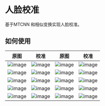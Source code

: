 # 人脸校准

基于MTCNN 和相似变换实现人脸校准。

## 如何使用



原图 | 校准 | 原图 | 校准 |
|---|---|---|---|
|![image](https://github.com/foamliu/Face-Alignment/raw/master/images/0_img.jpg)|![image](https://github.com/foamliu/Face-Alignment/raw/master/images/0_warped.jpg)|![image](https://github.com/foamliu/Face-Alignment/raw/master/images/1_img.jpg)|![image](https://github.com/foamliu/Face-Alignment/raw/master/images/1_warped.jpg)|
|![image](https://github.com/foamliu/Face-Alignment/raw/master/images/2_img.jpg)|![image](https://github.com/foamliu/Face-Alignment/raw/master/images/2_warped.jpg)|![image](https://github.com/foamliu/Face-Alignment/raw/master/images/3_img.jpg)|![image](https://github.com/foamliu/Face-Alignment/raw/master/images/3_warped.jpg)|
|![image](https://github.com/foamliu/Face-Alignment/raw/master/images/4_img.jpg)|![image](https://github.com/foamliu/Face-Alignment/raw/master/images/4_warped.jpg)|![image](https://github.com/foamliu/Face-Alignment/raw/master/images/5_img.jpg)|![image](https://github.com/foamliu/Face-Alignment/raw/master/images/5_warped.jpg)|
|![image](https://github.com/foamliu/Face-Alignment/raw/master/images/6_img.jpg)|![image](https://github.com/foamliu/Face-Alignment/raw/master/images/6_warped.jpg)|![image](https://github.com/foamliu/Face-Alignment/raw/master/images/7_img.jpg)|![image](https://github.com/foamliu/Face-Alignment/raw/master/images/7_warped.jpg)|
|![image](https://github.com/foamliu/Face-Alignment/raw/master/images/8_img.jpg)|![image](https://github.com/foamliu/Face-Alignment/raw/master/images/8_warped.jpg)|![image](https://github.com/foamliu/Face-Alignment/raw/master/images/9_img.jpg)|![image](https://github.com/foamliu/Face-Alignment/raw/master/images/9_warped.jpg)|
